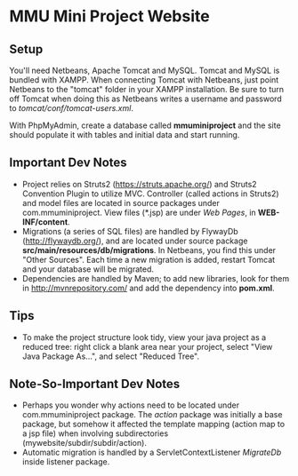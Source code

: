 MMU Mini Project Website
==========================

## Setup

You'll need Netbeans, Apache Tomcat and MySQL. Tomcat and MySQL is bundled with XAMPP. When connecting Tomcat with Netbeans, just point Netbeans to the "tomcat" folder in your XAMPP installation. Be sure to turn off Tomcat when doing this as Netbeans writes a username and password to *tomcat/conf/tomcat-users.xml*.

With PhpMyAdmin, create a database called **mmuminiproject** and the site should populate it with tables and initial data and start running.

## Important Dev Notes

* Project relies on Struts2 (https://struts.apache.org/) and Struts2 Convention Plugin to utilize MVC. Controller (called actions in Struts2) and model files are located in source packages under com.mmuminiproject. View files (*.jsp) are under _Web Pages_, in **WEB-INF/content**.
* Migrations (a series of SQL files) are handled by FlywayDb (http://flywaydb.org/), and are located under source package **src/main/resources/db/migrations**. In Netbeans, you find this under "Other Sources". Each time a new migration is added, restart Tomcat and your database will be migrated.
* Dependencies are handled by Maven; to add new libraries, look for them in http://mvnrepository.com/ and add the dependency into **pom.xml**. 

## Tips

* To make the project structure look tidy, view your java project as a reduced tree: right click a blank area near your project, select "View Java Package As...", and select "Reduced Tree".

## Note-So-Important Dev Notes 

* Perhaps you wonder why actions need to be located under com.mmuminiproject package. The *action* package was initially a base package, but somehow it affected the template mapping (action map to a jsp file) when involving subdirectories (mywebsite/subdir/subdir/action).
* Automatic migration is handled by a ServletContextListener _MigrateDb_ inside listener package.
